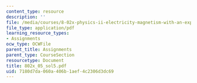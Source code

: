 ```yaml
---
content_type: resource
description: ''
file: /media/courses/8-02x-physics-ii-electricity-magnetism-with-an-experimental-focus-spring-2005/7180d7da060a406b1aef4c2306d3dc69_802x_05_sol5.pdf
file_type: application/pdf
learning_resource_types:
- Assignments
ocw_type: OCWFile
parent_title: Assignments
parent_type: CourseSection
resourcetype: Document
title: 802x_05_sol5.pdf
uid: 7180d7da-060a-406b-1aef-4c2306d3dc69
---
```

